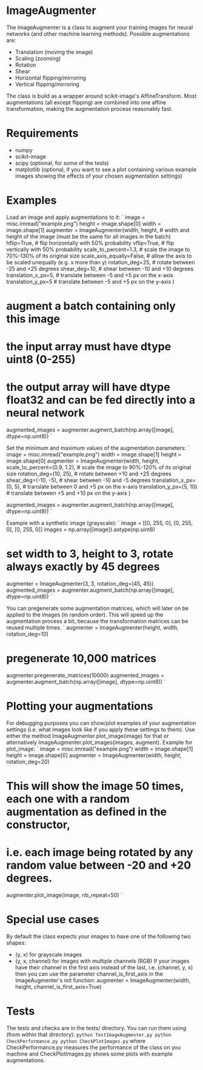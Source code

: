 # ImageAugmenter

The ImageAugmenter is a class to augment your training images for neural networks (and other machine learning methods).
Possible augmentations are:
* Translation (moving the image)
* Scaling (zooming)
* Rotation
* Shear
* Horizontal flipping/mirroring
* Vertical flipping/mirroring

The class is build as a wrapper around scikit-image's AffineTransform.
Most augmentations (all except flipping) are combined into one affine transformation, making the augmentation process reasonably fast.

# Requirements

* numpy
* scikit-image
* scipy (optional, for some of the tests)
* matplotlib (optional, if you want to see a plot containing various example images showing the effects of your chosen augmentation settings)

# Examples

Load an image and apply augmentations to it:
`
image = misc.imread("example.png")
height = image.shape[0]
width = image.shape[1]
augmenter = ImageAugmenter(width, height, # width and height of the image (must be the same for all images in the batch)
                           hflip=True,    # flip horizontally with 50% probability
                           vflip=True,    # flip vertically with 50% probability
                           scale_to_percent=1.3, # scale the image to 70%-130% of its original size
                           scale_axis_equally=False, # allow the axis to be scaled unequally (e.g. x more than y)
                           rotation_deg=25,    # rotate between -25 and +25 degrees
                           shear_deg=10,       # shear between -10 and +10 degrees
                           translation_x_px=5, # translate between -5 and +5 px on the x-axis
                           translation_y_px=5  # translate between -5 and +5 px on the y-axis
                           )

# augment a batch containing only this image
# the input array must have dtype uint8 (0-255)
# the output array will have dtype float32 and can be fed directly into a neural network
augmented_images = augmenter.augment_batch(np.array([image], dtype=np.uint8))
`

Set the minimum and maximum values of the augmentation parameters:
`
image = misc.imread("example.png")
width = image.shape[1]
height = image.shape[0]
augmenter = ImageAugmenter(width, height,
                           scale_to_percent=(0.9, 1.2), # scale the image to 90%-120% of its original size
                           rotation_deg=(10, 25),       # rotate between +10 and +25 degrees
                           shear_deg=(-10, -5),         # shear between -10 and -5 degrees
                           translation_x_px=(0, 5),     # translate between 0 and +5 px on the x-axis
                           translation_y_px=(5, 10)     # translate between +5 and +10 px on the y-axis
                           )

augmented_images = augmenter.augment_batch(np.array([image], dtype=np.uint8))
`

Example with a synthetic image (grayscale):
`
image = [[0, 255, 0],
         [0, 255, 0],
         [0, 255, 0]]
images = np.array([image]).astype(np.uint8)

# set width to 3, height to 3, rotate always exactly by 45 degrees
augmenter = ImageAugmenter(3, 3, rotation_deg=(45, 45))
augmented_images = augmenter.augment_batch(np.array([image], dtype=np.uint8))
`

You can pregenerate some augmentation matrices, which will later on be applied to the images (in random order).
This will speed up the augmentation process a bit, because the transformation matrices can be reused multiple times.
`
augmenter = ImageAugmenter(height, width, rotation_deg=10)
# pregenerate 10,000 matrices
augmenter.pregenerate_matrices(10000)
augmented_images = augmenter.augment_batch(np.array([image], dtype=np.uint8))
`

# Plotting your augmentations

For debugging purposes you can show/plot examples of your augmentation settings (i.e. what images look like if you apply these settings to them).
Use either the method ImageAugmenter.plot_image(image) for that or alternatively ImageAugmenter.plot_images(images, augment).
Example for plot_image:
`
image = misc.imread("example.png")
width = image.shape[1]
height = image.shape[0]
augmenter = ImageAugmenter(width, height, rotation_deg=20)
# This will show the image 50 times, each one with a random augmentation as defined in the constructor,
# i.e. each image being rotated by any random value between -20 and +20 degrees.
augmenter.plot_image(image, nb_repeat=50)
`

# Special use cases

By default the class expects your images to have one of the following two shapes:
* (y, x) for grayscale images
* (y, x, channel) for images with multiple channels (RGB)
If your images have their channel in the first axis instead of the last, i.e. (channel, y, x) then you can
use the parameter channel_is_first_axis in the ImageAugmenter's init function:
augmenter = ImageAugmenter(width, height, channel_is_first_axis=True)

# Tests

The tests and checks are in the tests/ directory.
You can run them using (from within that directory):
`
python TestImageAugmenter.py
python CheckPerformance.py
python CheckPlotImages.py
`
where CheckPerformance.py measures the performance of the class on you machine and CheckPlotImages.py shows some plots with example augmentations.

